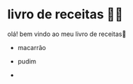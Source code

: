 # livro de receitas :man_cook:

olá! bem vindo ao meu livro de receitas:wave:

- macarrão

- pudim

- 
